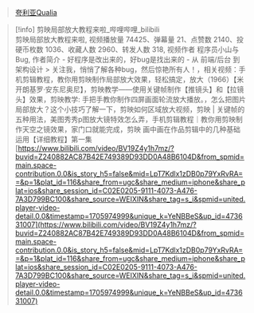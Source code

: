 > [夸利亚Qualia](https://space.bilibili.com/264740735)

  

> [!info] 剪映局部放大教程来啦_哔哩哔哩_bilibili  
> 剪映局部放大教程来啦, 视频播放量 74425、弹幕量 21、点赞数 2140、投硬币枚数 1036、收藏人数 2960、转发人数 318, 视频作者 程序员小山与Bug, 作者简介 - 好程序是改出来的，好bug是找出来的 - 从 前端/后台 到 架构设计 > 关注我，悄悄了解各种bug，然后惊艳所有人！，相关视频：手机剪辑教程，教你用剪映制作局部放大效果，轻松搞定，放大（1966）【米开朗基罗·安东尼奥尼】，剪映教学——使用关键帧制作【推镜头】和【拉镜头】效果，剪映教学: 手把手教你制作四屏画面轮流放大播放。，怎么把图片局部放大？这个小技巧了解一下，剪映如何区域放大视频，剪映 | 关键帧的五种用法，美图秀秀p图放大镜特效怎么弄，手机剪辑教程｜教你用剪映制作天空之镜效果，家门口就能完成，剪映 画中画在作品剪辑中的几种基础运用【详细教程】第一集  
> [https://www.bilibili.com/video/BV19Z4y1h7mz/?buvid=Z240882AC87B42E749389D93DD0A48B6104D&from_spmid=main.space-contribution.0.0&is_story_h5=false&mid=LpT7Kdlx1zDB0p79YxRvRA==&p=1&plat_id=116&share_from=ugc&share_medium=iphone&share_plat=ios&share_session_id=C02E0205-9111-4073-A476-7A3D799BC100&share_source=WEIXIN&share_tag=s_i&spmid=united.player-video-detail.0.0&timestamp=1705974999&unique_k=YeNBBeS&up_id=473631007](https://www.bilibili.com/video/BV19Z4y1h7mz/?buvid=Z240882AC87B42E749389D93DD0A48B6104D&from_spmid=main.space-contribution.0.0&is_story_h5=false&mid=LpT7Kdlx1zDB0p79YxRvRA==&p=1&plat_id=116&share_from=ugc&share_medium=iphone&share_plat=ios&share_session_id=C02E0205-9111-4073-A476-7A3D799BC100&share_source=WEIXIN&share_tag=s_i&spmid=united.player-video-detail.0.0&timestamp=1705974999&unique_k=YeNBBeS&up_id=473631007)  
